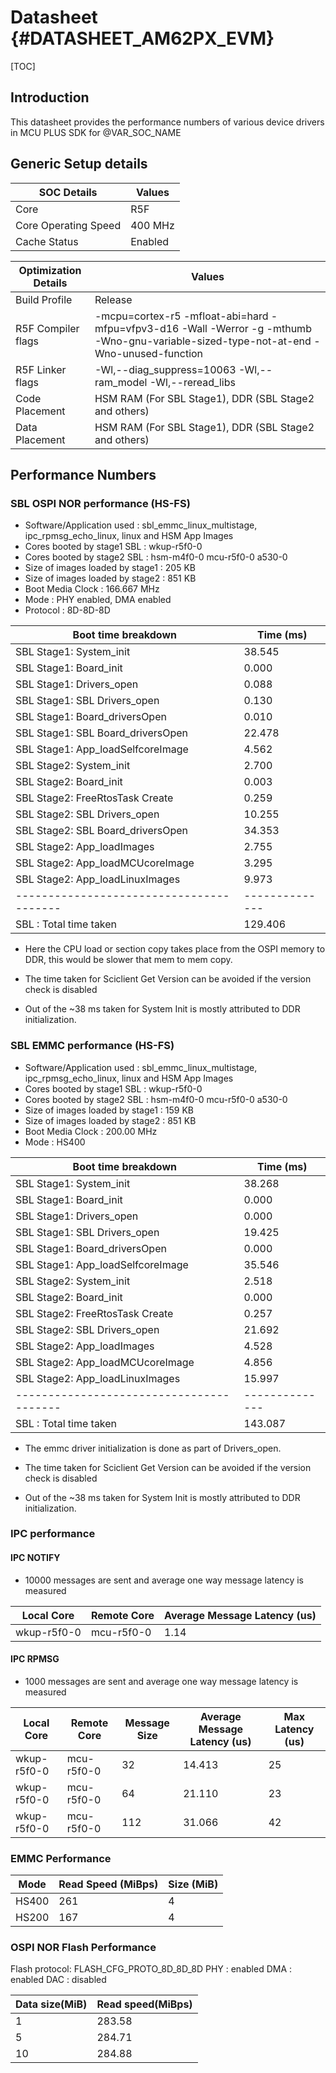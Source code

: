 # Datasheet {#DATASHEET_AM62PX_EVM}

[TOC]

## Introduction

This datasheet provides the performance numbers of various device drivers in MCU PLUS SDK for @VAR_SOC_NAME


## Generic Setup details

SOC Details             | Values
------------------------|------------------------------
Core                    | R5F
Core Operating Speed    | 400 MHz
Cache Status            | Enabled

Optimization Details    | Values
------------------------|------------------------------
Build Profile           | Release
R5F Compiler flags      | -mcpu=cortex-r5 -mfloat-abi=hard -mfpu=vfpv3-d16 -Wall -Werror -g -mthumb -Wno-gnu-variable-sized-type-not-at-end -Wno-unused-function
R5F Linker flags        | -Wl,--diag_suppress=10063 -Wl,--ram_model -Wl,--reread_libs
Code Placement          | HSM RAM (For SBL Stage1), DDR (SBL Stage2 and others)
Data Placement          | HSM RAM (For SBL Stage1), DDR (SBL Stage2 and others)

## Performance Numbers

### SBL OSPI NOR performance (HS-FS)

- Software/Application used        : sbl_emmc_linux_multistage, ipc_rpmsg_echo_linux, linux and HSM App Images
- Cores booted by stage1 SBL       : wkup-r5f0-0
- Cores booted by stage2 SBL       : hsm-m4f0-0 mcu-r5f0-0 a530-0
- Size of images loaded by stage1  : 205 KB
- Size of images loaded by stage2  : 851 KB
- Boot Media Clock                 : 166.667 MHz
- Mode                             : PHY enabled, DMA enabled
- Protocol                         : 8D-8D-8D

Boot time breakdown                     |   Time (ms)
----------------------------------------|--------------
SBL Stage1: System_init                 |   38.545
SBL Stage1: Board_init                  |    0.000
SBL Stage1: Drivers_open                |    0.088
SBL Stage1: SBL Drivers_open            |    0.130
SBL Stage1: Board_driversOpen           |    0.010
SBL Stage1: SBL Board_driversOpen       |   22.478
SBL Stage1: App_loadSelfcoreImage       |    4.562
SBL Stage2: System_init                 |    2.700
SBL Stage2: Board_init                  |    0.003
SBL Stage2: FreeRtosTask Create         |    0.259
SBL Stage2: SBL Drivers_open            |   10.255
SBL Stage2: SBL Board_driversOpen       |   34.353
SBL Stage2: App_loadImages              |    2.755
SBL Stage2: App_loadMCUcoreImage        |    3.295
SBL Stage2: App_loadLinuxImages         |    9.973
----------------------------------------|--------------
SBL : Total time taken                  |  129.406

- Here the CPU load or section copy takes place from the OSPI memory to DDR, this would be slower that mem to mem copy.

- The time taken for Sciclient Get Version can be avoided if the version check is disabled

- Out of the ~38 ms taken for System Init is mostly attributed to DDR initialization.

### SBL EMMC performance (HS-FS)

- Software/Application used        : sbl_emmc_linux_multistage, ipc_rpmsg_echo_linux, linux and HSM App Images
- Cores booted by stage1 SBL       : wkup-r5f0-0
- Cores booted by stage2 SBL       : hsm-m4f0-0 mcu-r5f0-0 a530-0
- Size of images loaded by stage1  : 159 KB
- Size of images loaded by stage2  : 851 KB
- Boot Media Clock                 : 200.00 MHz
- Mode                             : HS400

Boot time breakdown                     |   Time (ms)
----------------------------------------|--------------
SBL Stage1: System_init                 |   38.268
SBL Stage1: Board_init                  |    0.000
SBL Stage1: Drivers_open                |    0.000
SBL Stage1: SBL Drivers_open            |   19.425
SBL Stage1: Board_driversOpen           |    0.000
SBL Stage1: App_loadSelfcoreImage       |   35.546
SBL Stage2: System_init                 |    2.518
SBL Stage2: Board_init                  |    0.000
SBL Stage2: FreeRtosTask Create         |    0.257
SBL Stage2: SBL Drivers_open            |   21.692
SBL Stage2: App_loadImages              |    4.528
SBL Stage2: App_loadMCUcoreImage        |    4.856
SBL Stage2: App_loadLinuxImages         |   15.997
----------------------------------------|--------------
SBL : Total time taken                  |  143.087

- The emmc driver initialization is done as part of Drivers_open.

- The time taken for Sciclient Get Version can be avoided if the version check is disabled

- Out of the ~38 ms taken for System Init is mostly attributed to DDR initialization.

### IPC performance

#### IPC NOTIFY

- 10000 messages are sent and average one way message latency is measured

Local Core  | Remote Core | Average Message Latency (us)
------------|-------------|------------------------------
wkup-r5f0-0 | mcu-r5f0-0  |  1.14

#### IPC RPMSG

- 1000 messages are sent and average one way message latency is measured

Local Core  | Remote Core | Message Size | Average Message Latency (us) | Max Latency (us)
------------|-------------|--------------|------------------------------|------------------
 wkup-r5f0-0|   mcu-r5f0-0|            32|                        14.413|                25
 wkup-r5f0-0|   mcu-r5f0-0|            64|                        21.110|                23
 wkup-r5f0-0|   mcu-r5f0-0|           112|                        31.066|                42


### EMMC Performance

Mode   | Read Speed (MiBps) | Size (MiB)
-------|--------------------|--------------
 HS400 | 261                | 4
 HS200 | 167                | 4

### OSPI NOR Flash Performance

Flash protocol: FLASH_CFG_PROTO_8D_8D_8D
PHY : enabled
DMA : enabled
DAC : disabled

Data size(MiB) | Read speed(MiBps)
---------------|-------------------
1              | 283.58
5              | 284.71
10             | 284.88